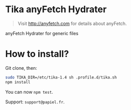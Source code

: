 # Tika anyFetch Hydrater
> Visit http://anyfetch.com for details about anyFetch.

anyFetch Hydrater for generic files

# How to install?
Git clone, then:
```sh
sudo TIKA_DIR=/etc/tika-1.4 sh .profile.d/tika.sh
npm install
```

You can now `npm test`.

Support: `support@papiel.fr`.

